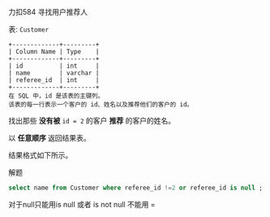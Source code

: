 力扣584 寻找用户推荐人

表: `Customer`

```
+-------------+---------+
| Column Name | Type    |
+-------------+---------+
| id          | int     |
| name        | varchar |
| referee_id  | int     |
+-------------+---------+
在 SQL 中，id 是该表的主键列。
该表的每一行表示一个客户的 id、姓名以及推荐他们的客户的 id。
```

找出那些 **没有被** `id = 2` 的客户 **推荐** 的客户的姓名。

以 **任意顺序** 返回结果表。

结果格式如下所示。



解题

```sql
select name from Customer where referee_id !=2 or referee_id is null ;
```

对于null只能用is null 或者 is not null  不能用 =
